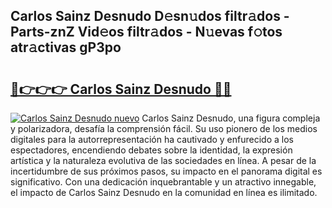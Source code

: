 ## Carlos Sainz Desnudo D𝚎sn𝚞dos filtr𝚊dos - Parts-znZ Vid𝚎os filtr𝚊dos - N𝚞evas f𝚘tos atr𝚊ctivas gP3po

# <h2><a href="http://mb5r8c3.tromn.icu/?c=Carlos+Sainz+Desnudo">🔗👉👉👉 Carlos Sainz Desnudo 🔗🔗</a></h2>

[![Carlos Sainz Desnudo nuevo](https://i.imgur.com/pEAQMta.gif)](http://mb5r8c3.tromn.icu/?c=Carlos+Sainz+Desnudo)
Carlos Sainz Desnudo, una figura compleja y polarizadora, desafía la comprensión fácil. Su uso pionero de los medios digitales para la autorrepresentación ha cautivado y enfurecido a los espectadores, encendiendo debates sobre la identidad, la expresión artística y la naturaleza evolutiva de las sociedades en línea. A pesar de la incertidumbre de sus próximos pasos, su impacto en el panorama digital es significativo. Con una dedicación inquebrantable y un atractivo innegable, el impacto de Carlos Sainz Desnudo en la comunidad en línea es ilimitado.

